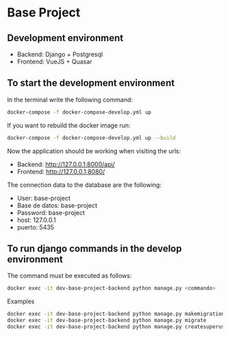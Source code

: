 # Base Project

## Development environment
* Backend: Django + Postgresql
* Frontend: VueJS + Quasar

## To start the development environment
In the terminal write the following command:

```bash
docker-compose -f docker-compose-develop.yml up
```

If you want to rebuild the docker image run:

```bash
docker-compose -f docker-compose-develop.yml up --build
```

Now the application should be working when visiting the urls:
* Backend: http://127.0.0.1:8000/api/
* Frontend: http://127.0.0.1:8080/

The connection data to the database are the following:
* User: base-project
* Base de datos: base-project
* Password: base-project
* host: 127.0.0.1
* puerto: 5435

## To run django commands in the develop environment
The command must be executed as follows:
```bash
docker exec -it dev-base-project-backend python manage.py <commando>
```
Examples
```bash
docker exec -it dev-base-project-backend python manage.py makemigrations
docker exec -it dev-base-project-backend python manage.py migrate
docker exec -it dev-base-project-backend python manage.py createsuperuser
```

